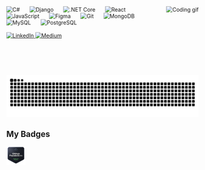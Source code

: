 <!-- Stats (optional, uncomment to enable) -->
<!--
<div align="center">
  <img src="https://github-readme-stats.vercel.app/api?username=devrajkhadka-smiley&hide_title=false&hide_rank=false&show_icons=true&include_all_commits=true&count_private=true&disable_animations=false&theme=dracula&locale=en&hide_border=false" height="180" alt="stats graph" />
  <img src="https://github-readme-stats.vercel.app/api/top-langs?username=devrajkhadka-smiley&locale=en&hide_title=false&layout=compact&card_width=320&langs_count=5&theme=dracula&hide_border=false" height="180" alt="languages graph" />
</div>
-->

<!-- Fun animation GIF -->
<img align="right" height="180" src="https://i.gifer.com/origin/93/935d72c7bc35828ea93b58981891f28fd_w200.webp" alt="Coding gif" />

<!-- Tech stack icons -->
<div align="left">
  <img src="https://cdn.jsdelivr.net/gh/devicons/devicon/icons/csharp/csharp-original.svg" height="25" alt="C#" />
  <img width="18" />
  <img src="https://cdn.jsdelivr.net/gh/devicons/devicon/icons/django/django-plain.svg" height="25" alt="Django" />
  <img width="18" />
  <img src="https://cdn.jsdelivr.net/gh/devicons/devicon/icons/dotnetcore/dotnetcore-original.svg" height="25" alt=".NET Core" />
  <img width="18" />
  <img src="https://cdn.jsdelivr.net/gh/devicons/devicon/icons/react/react-original.svg" height="25" alt="React" />
  <img width="18" />
  <img src="https://cdn.jsdelivr.net/gh/devicons/devicon/icons/javascript/javascript-original.svg" height="25" alt="JavaScript" />
  <img width="18" />
  <img src="https://cdn.jsdelivr.net/gh/devicons/devicon/icons/figma/figma-original.svg" height="25" alt="Figma" />
  <img width="18" />
  <img src="https://cdn.jsdelivr.net/gh/devicons/devicon/icons/git/git-original.svg" height="25" alt="Git" />
  <img width="18" />
  <img src="https://cdn.jsdelivr.net/gh/devicons/devicon/icons/mongodb/mongodb-original.svg" height="25" alt="MongoDB" />
  <img width="18" />
  <img src="https://cdn.jsdelivr.net/gh/devicons/devicon/icons/mysql/mysql-original.svg" height="25" alt="MySQL" />
  <img width="18" />
  <img src="https://cdn.jsdelivr.net/gh/devicons/devicon/icons/postgresql/postgresql-original.svg" height="25" alt="PostgreSQL" />
</div>

<br/>

<!-- Social links -->
<div align="left">
  <a href="https://www.linkedin.com/in/dev-raj-khadka/" target="_blank">
    <img src="https://img.shields.io/static/v1?message=LinkedIn&logo=linkedin&label=&color=0077B5&logoColor=white&labelColor=&style=for-the-badge" height="35" alt="LinkedIn" />
  </a>
  <a href="https://medium.com/@sye09" target="_blank">
    <img src="https://img.shields.io/static/v1?message=Medium&logo=medium&label=&color=18180E&logoColor=white&labelColor=&style=for-the-badge" height="35" alt="Medium" />
  </a>
</div>

<br/>

<!-- Snake animation -->
<img src="https://raw.githubusercontent.com/devrajkhadka-smiley/devrajkhadka-smiley/output/snake.svg" alt="Snake animation" />

<br/>

## My Badges

<!-- Badges section -->
<div align="left" style="display: flex; align-items: center; gap: 18px;">
  <a href="https://www.credly.com/badges/e7c1853318-18acd-453e-aa05-cfa4095518831/public_url" target="_blank">
    <img src="./github-foundations.png" alt="GitHub Foundations Badge - Credly" height="50" />
  </a>
</div>
